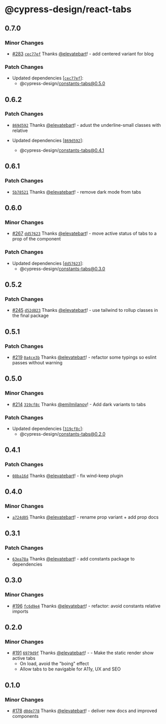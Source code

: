 # @cypress-design/react-tabs

## 0.7.0

### Minor Changes

- [#283](https://github.com/cypress-io/cypress-design/pull/283) [`cec77ef`](https://github.com/cypress-io/cypress-design/commit/cec77ef4d2e4af090efcb9e61905208b785f8183) Thanks [@elevatebart](https://github.com/elevatebart)! - add centered variant for blog

### Patch Changes

- Updated dependencies [[`cec77ef`](https://github.com/cypress-io/cypress-design/commit/cec77ef4d2e4af090efcb9e61905208b785f8183)]:
  - @cypress-design/constants-tabs@0.5.0

## 0.6.2

### Patch Changes

- [`869d592`](https://github.com/cypress-io/cypress-design/commit/869d59290038d8919c318f4b6594867d1f1b8d4f) Thanks [@elevatebart](https://github.com/elevatebart)! - adust the underline-small classes with relative

- Updated dependencies [[`869d592`](https://github.com/cypress-io/cypress-design/commit/869d59290038d8919c318f4b6594867d1f1b8d4f)]:
  - @cypress-design/constants-tabs@0.4.1

## 0.6.1

### Patch Changes

- [`5b78521`](https://github.com/cypress-io/cypress-design/commit/5b785219b7e2c79be46ee9a93835a197fa443348) Thanks [@elevatebart](https://github.com/elevatebart)! - remove dark mode from tabs

## 0.6.0

### Minor Changes

- [#267](https://github.com/cypress-io/cypress-design/pull/267) [`dd57623`](https://github.com/cypress-io/cypress-design/commit/dd57623479470aaa0616dda02f59c6011cb2cd78) Thanks [@elevatebart](https://github.com/elevatebart)! - move active status of tabs to a prop of the component

### Patch Changes

- Updated dependencies [[`dd57623`](https://github.com/cypress-io/cypress-design/commit/dd57623479470aaa0616dda02f59c6011cb2cd78)]:
  - @cypress-design/constants-tabs@0.3.0

## 0.5.2

### Patch Changes

- [#245](https://github.com/cypress-io/cypress-design/pull/245) [`d52d023`](https://github.com/cypress-io/cypress-design/commit/d52d02301bb851d514661a8c258d0c4ae5baf171) Thanks [@elevatebart](https://github.com/elevatebart)! - use tailwind to rollup classes in the final package

## 0.5.1

### Patch Changes

- [#219](https://github.com/cypress-io/cypress-design/pull/219) [`0a4ce3b`](https://github.com/cypress-io/cypress-design/commit/0a4ce3bb55b9ab0510f7fb9ba207d5fdc3cb723f) Thanks [@elevatebart](https://github.com/elevatebart)! - refactor some typings so eslint passes without warning

## 0.5.0

### Minor Changes

- [#214](https://github.com/cypress-io/cypress-design/pull/214) [`319cf8c`](https://github.com/cypress-io/cypress-design/commit/319cf8c43ce9efa8c0f3d2cfc4f4c0039cddb385) Thanks [@emilmilanov](https://github.com/emilmilanov)! - Add dark variants to tabs

### Patch Changes

- Updated dependencies [[`319cf8c`](https://github.com/cypress-io/cypress-design/commit/319cf8c43ce9efa8c0f3d2cfc4f4c0039cddb385)]:
  - @cypress-design/constants-tabs@0.2.0

## 0.4.1

### Patch Changes

- [`08ba16d`](https://github.com/cypress-io/cypress-design/commit/08ba16da4a8663676ee96ac4950938857bd0d9a3) Thanks [@elevatebart](https://github.com/elevatebart)! - fix wind-keep plugin

## 0.4.0

### Minor Changes

- [`a724d05`](https://github.com/cypress-io/cypress-design/commit/a724d05975922ab94180125375f3842793b848ba) Thanks [@elevatebart](https://github.com/elevatebart)! - rename prop variant + add prop docs

## 0.3.1

### Patch Changes

- [`63ea78a`](https://github.com/cypress-io/cypress-design/commit/63ea78af2062fd5e3fb8c61fa4bcf85fd95e803b) Thanks [@elevatebart](https://github.com/elevatebart)! - add constants package to dependencies

## 0.3.0

### Minor Changes

- [#196](https://github.com/cypress-io/cypress-design/pull/196) [`fc6d9e4`](https://github.com/cypress-io/cypress-design/commit/fc6d9e4fedcc01fa8e01b868b0fa66d8895c37d0) Thanks [@elevatebart](https://github.com/elevatebart)! - refactor: avoid constants relative imports

## 0.2.0

### Minor Changes

- [#191](https://github.com/cypress-io/cypress-design/pull/191) [`6979d9f`](https://github.com/cypress-io/cypress-design/commit/6979d9ffc426e7e0bb3f7cb12862e10b0d58cca2) Thanks [@elevatebart](https://github.com/elevatebart)! - - Make the static render show active tabs
  - On load, avoid the "boing" effect
  - Allow tabs to be navigable for A11y, UX and SEO

## 0.1.0

### Minor Changes

- [#178](https://github.com/cypress-io/cypress-design/pull/178) [`d0de778`](https://github.com/cypress-io/cypress-design/commit/d0de77843adb87d8f4804219c6dca8f45b15c650) Thanks [@elevatebart](https://github.com/elevatebart)! - deliver new docs and improved components
